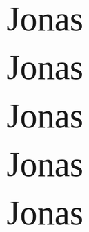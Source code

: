 <link href="https://fonts.googleapis.com/css2?family=Bonbon&family=Calligraffitti&family=Great+Vibes&family=Pinyon+Script&family=Rouge+Script&display=swap" rel="stylesheet"> 
<style>
    .Bonbon {
        font-family: 'Bonbon', cursive;
    }
    .Calligraffitti {
        font-family: 'Calligraffitti', cursive;
    }
    .GreatVibes {
        font-family: 'Great Vibes', cursive;
    }
    .Pinyon {
        font-family: 'Pinyon Script', cursive;
    }
    .Rouge {
        font-family: 'Rouge Script', cursive;
    }
</style>

<div style="font-size: 80px; line-height: 1.4; margin: 0 0.5em;">
    <div class="Bonbon">Jonas</div>
    <div class="Calligraffitti">Jonas</div>
    <div class="GreatVibes">Jonas</div>
    <div class="Pinyon">Jonas</div>
    <div class="Rouge">Jonas</div>
</div>
